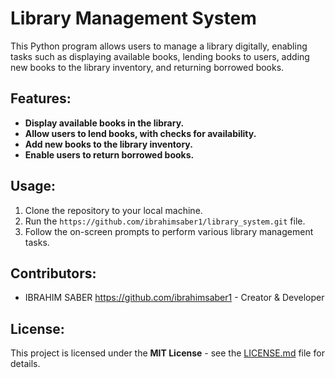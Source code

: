 # Library Management System

This Python program allows users to manage a library digitally, enabling tasks such as displaying available books, lending books to users, adding new books to the library inventory, and returning borrowed books.

## Features:

- **Display available books in the library.**
- **Allow users to lend books, with checks for availability.**
- **Add new books to the library inventory.**
- **Enable users to return borrowed books.**

## Usage:

1. Clone the repository to your local machine.
2. Run the `https://github.com/ibrahimsaber1/library_system.git` file.
3. Follow the on-screen prompts to perform various library management tasks.

## Contributors:

- IBRAHIM SABER https://github.com/ibrahimsaber1 - Creator & Developer

## License:

This project is licensed under the **MIT License** - see the [LICENSE.md](LICENSE.md) file for details.
